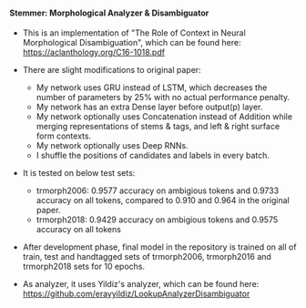 #### Stemmer: Morphological Analyzer & Disambiguator

- This is an implementation of "The Role of Context in Neural Morphological Disambiguation", which can be found here: https://aclanthology.org/C16-1018.pdf
- There are slight modifications to original paper:
	- My network uses GRU instead of LSTM, which decreases the number of parameters by 25% with no actual performance penalty.
	- My network has an extra Dense layer before output(p) layer.
	- My network optionally uses Concatenation instead of Addition while merging representations of stems & tags, and left & right surface form contexts.
	- My network optionally uses Deep RNNs.
	- I shuffle the positions of candidates and labels in every batch.

- It is tested on below test sets:
	- trmorph2006: 0.9577 accuracy on ambigious tokens and 0.9733 accuracy on all tokens, compared to 0.910 and 0.964 in the original paper.
	- trmorph2018: 0.9429 accuracy on ambigious tokens and 0.9575 accuracy on all tokens
- After development phase, final model in the repository is trained on all of train, test and handtagged sets of trmorph2006, trmorph2016 and trmorph2018 sets for 10 epochs.
- As analyzer, it uses Yildiz's analyzer, which can be found here: https://github.com/erayyildiz/LookupAnalyzerDisambiguator